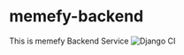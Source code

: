 # memefy-backend
This is memefy Backend  Service
![Django CI](https://github.com/hamzzy/memefy-backend/workflows/Django%20CI/badge.svg)
